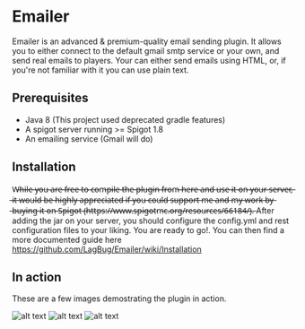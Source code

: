 # Emailer
Emailer is an advanced & premium-quality email sending plugin. It allows you to either connect to the default gmail smtp service or your own, and send real emails to players. Your can either send emails using HTML, or, if you're not familiar with it you can use plain text.

## Prerequisites
- Java 8 (This project used deprecated gradle features)
- A spigot server running >= Spigot 1.8
- An emailing service (Gmail will do)

## Installation
 W̶h̶i̶l̶e̶ ̶y̶o̶u̶ ̶a̶r̶e̶ ̶f̶r̶e̶e̶ ̶t̶o̶ ̶c̶o̶m̶p̶i̶l̶e̶ ̶t̶h̶e̶ ̶p̶l̶u̶g̶i̶n̶ ̶f̶r̶o̶m̶ ̶h̶e̶r̶e̶ ̶a̶n̶d̶ ̶u̶s̶e̶ ̶i̶t̶ ̶o̶n̶ ̶y̶o̶u̶r̶ ̶s̶e̶r̶v̶e̶r̶,̶ ̶i̶t̶ ̶w̶o̶u̶l̶d̶ ̶b̶e̶ ̶h̶i̶g̶h̶l̶y̶ ̶a̶p̶p̶r̶e̶c̶i̶a̶t̶e̶d̶ ̶i̶f̶ ̶y̶o̶u̶ ̶c̶o̶u̶l̶d̶ ̶s̶u̶p̶p̶o̶r̶t̶ ̶m̶e̶ ̶a̶n̶d̶ ̶m̶y̶ ̶w̶o̶r̶k̶ ̶b̶y̶ ̶b̶u̶y̶i̶n̶g̶ ̶i̶t̶ ̶o̶n̶ ̶S̶p̶i̶g̶o̶t̶ ̶(̶h̶t̶t̶p̶s̶:̶/̶/̶w̶w̶w̶.̶s̶p̶i̶g̶o̶t̶m̶c̶.̶o̶r̶g̶/̶r̶e̶s̶o̶u̶r̶c̶e̶s̶/̶6̶6̶1̶8̶4̶/̶)̶.̶ After adding the jar on your server, you should configure the config.yml and rest configuration files to your liking. You are ready to go!. You can then find a more documented guide here https://github.com/LagBug/Emailer/wiki/Installation

## In action
These are a few images demostrating the plugin in action.

![alt text](https://i.imgur.com/fHn95X0.png)
![alt text](https://i.imgur.com/aRdDR0y.png)
![alt text](https://i.imgur.com/OYW8wxQ.png)
